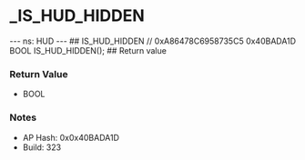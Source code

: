 # _IS_HUD_HIDDEN

--- ns: HUD --- ## IS_HUD_HIDDEN  // 0xA86478C6958735C5 0x40BADA1D BOOL IS_HUD_HIDDEN();   ## Return value

### Return Value
* BOOL

### Notes
* AP Hash: 0x0x40BADA1D
* Build: 323

